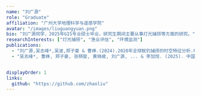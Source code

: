 ```yaml
---
name: "刘广源"
role: "Graduate"
affiliation: "广州大学地理科学与遥感学院"
avatar: "/images/liuguangyuan.png"
bio: "刘广源同学，2025年GIS专业硕士毕业，研究生期间主要从事灯光捕捞等方面的研究。"
researchInterests: ["灯光捕捞", "渔业评估", "环境监测"]
publications:
  - "刘广源,吴志峰*,吴波,郑子豪 & 曹峥.(2024).2020年全球鱿钓捕捞的时空特征分析.地球信息科学学报,(04),1110-1122."
  - "吴志峰*, 曹峥, 郑子豪, 张棋斐, 黄晓峻, 刘广源, ... & 李加悦. (2025). 中国城市遥感研究综述. 遥感学报, 29(6)."


displayOrder: 1
links:
  github: "https://github.com/zhaoliu"
---
```

